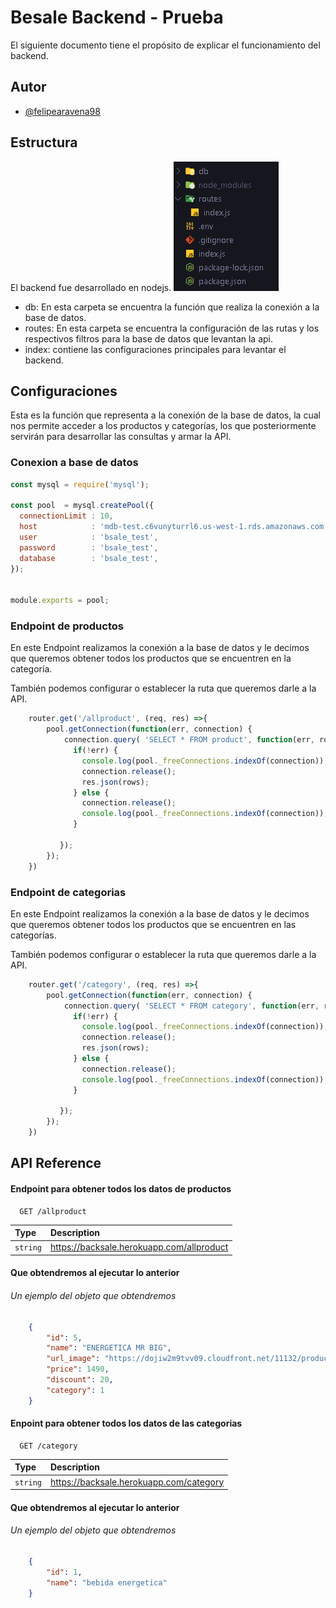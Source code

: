# Besale Backend - Prueba

El siguiente documento tiene el propósito de explicar el funcionamiento del backend.
## Autor

- [@felipearavena98](https://github.com/felipearavena98)



## Estructura
El backend fue desarrollado en nodejs.
![App Screenshot](https://github.com/felipearavena98/imagenes/blob/main/img-proyecto-bsale/parte1BACK.png?raw=true)
- db: En esta carpeta se encuentra la función que realiza la conexión a la base de datos.
- routes: En esta carpeta se encuentra la configuración de las rutas y los respectivos filtros para la base de datos que levantan la api.
- index: contiene las configuraciones principales para levantar el backend.

## Configuraciones
Esta es la función que representa a la conexión de la base de datos, la cual nos permite acceder a los productos y categorías, los que posteriormente servirán para desarrollar las consultas y armar la API.
### Conexion a base de datos
```javascript
const mysql = require('mysql');

const pool  = mysql.createPool({
  connectionLimit : 10,
  host            : 'mdb-test.c6vunyturrl6.us-west-1.rds.amazonaws.com',
  user            : 'bsale_test',
  password        : 'bsale_test',
  database        : 'bsale_test',
});


module.exports = pool;
```


### Endpoint de productos
En este Endpoint realizamos la conexión a la base de datos y le decimos que queremos obtener todos los productos que se encuentren en la categoría.
 
También podemos configurar o establecer la ruta que queremos darle a la API.

```javascript
    router.get('/allproduct', (req, res) =>{
        pool.getConnection(function(err, connection) {
            connection.query( 'SELECT * FROM product', function(err, rows) {
              if(!err) {
                console.log(pool._freeConnections.indexOf(connection)); // -1
                connection.release();
                res.json(rows);
              } else {
                connection.release();        
                console.log(pool._freeConnections.indexOf(connection)); // 0
              }
        
           });
        });
    })

```


### Endpoint de categorias
En este Endpoint realizamos la conexión a la base de datos y le decimos que queremos obtener todos los productos que se encuentren en las categorías.
 
También podemos configurar o establecer la ruta que queremos darle a la API.

```javascript
    router.get('/category', (req, res) =>{
        pool.getConnection(function(err, connection) {
            connection.query( 'SELECT * FROM category', function(err, rows) {
              if(!err) {
                console.log(pool._freeConnections.indexOf(connection)); // -1
                connection.release();
                res.json(rows);
              } else {
                connection.release();        
                console.log(pool._freeConnections.indexOf(connection)); // 0
              }
        
           });
        });
    })
```
## API Reference

#### Endpoint para obtener todos los datos de productos

```http
  GET /allproduct
```

| Type     | Description                                  |
| :------- | :--------------------------------------------|
| `string` | https://backsale.herokuapp.com/allproduct    |

#### Que obtendremos al ejecutar lo anterior
###### Un ejemplo del objeto que obtendremos

```json
    {
        "id": 5,
        "name": "ENERGETICA MR BIG",
        "url_image": "https://dojiw2m9tvv09.cloudfront.net/11132/product/misterbig3308256.jpg",
        "price": 1490,
        "discount": 20,
        "category": 1
    }
```

#### Enpoint para obtener todos los datos de las categorias

```http
  GET /category
```

| Type     | Description                                |
| :------- | :------------------------------------------|
| `string` | https://backsale.herokuapp.com/category    |

#### Que obtendremos al ejecutar lo anterior
###### Un ejemplo del objeto que obtendremos

```json
    {
        "id": 1,
        "name": "bebida energetica"
    }
```
